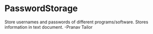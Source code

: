 # PasswordStorage
 Store usernames and passwords of different programs/software.
 Stores information in text document.
 -Pranav Tailor
